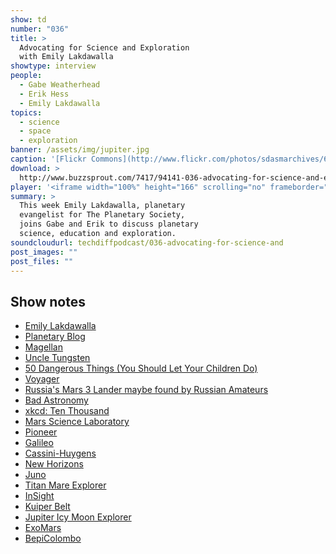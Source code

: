 ```yaml
---
show: td
number: "036"
title: >
  Advocating for Science and Exploration
  with Emily Lakdawalla
showtype: interview
people:
  - Gabe Weatherhead
  - Erik Hess
  - Emily Lakdawalla
topics:
  - science
  - space
  - exploration
banner: /assets/img/jupiter.jpg
caption: '[Flickr Commons](http://www.flickr.com/photos/sdasmarchives/6996861298/)'
download: >
  http://www.buzzsprout.com/7417/94141-036-advocating-for-science-and-exploration-with-emily-lakdawalla.mp3
player: '<iframe width="100%" height="166" scrolling="no" frameborder="no" src="https://w.soundcloud.com/player/?url=https%3A//api.soundcloud.com/tracks/125806814%3Fsecret_token%3Ds-dfaSQ&amp;color=ff6600&amp;auto_play=false&amp;show_artwork=true"></iframe>'
summary: >
  This week Emily Lakdawalla, planetary
  evangelist for The Planetary Society,
  joins Gabe and Erik to discuss planetary
  science, education and exploration.
soundcloudurl: techdiffpodcast/036-advocating-for-science-and
post_images: ""
post_files: ""
---
```


## Show notes

* [Emily Lakdawalla](http://www.planetary.org/about/staff/emily-lakdawalla.html)
* [Planetary Blog](http://www.planetary.org/blogs/)
* [Magellan](http://en.wikipedia.org/wiki/Magellan_(spacecraft))
* [Uncle Tungsten](http://www.amazon.com/Uncle-Tungsten-Memories-Chemical-Boyhood/dp/0375704043/ref=sr_1_1?s=books&ie=UTF8&qid=1369508687&sr=1-1&keywords=uncle+tungsten)
* [50 Dangerous Things (You Should Let Your Children Do)](http://www.amazon.com/Dangerous-Things-Should-Your-Children/dp/B0064X7C8A/ref=sr_1_1?s=books&ie=UTF8&qid=1369508805&sr=1-1&keywords=50+dangerous+things+you+should+let+your+children+do)
* [Voyager](http://en.wikipedia.org/wiki/Voyager_program)
* [Russia's Mars 3 Lander maybe found by Russian Amateurs](http://www.planetary.org/blogs/guest-blogs/2013/0412-how-we-searched-for-mars-3.html)
* [Bad Astronomy](http://www.slate.com/blogs/bad_astronomy.html)
* [xkcd: Ten Thousand](http://xkcd.com/1053/)
* [Mars Science Laboratory](http://en.wikipedia.org/wiki/Mars_Science_Laboratory)
* [Pioneer](http://en.wikipedia.org/wiki/Pioneer_program)
* [Galileo](http://en.wikipedia.org/wiki/Galileo_(spacecraft))
* [Cassini-Huygens](http://en.wikipedia.org/wiki/Cassini%E2%80%93Huygens)
* [New Horizons](http://en.wikipedia.org/wiki/New_Horizons)
* [Juno](http://en.wikipedia.org/wiki/Juno_(spacecraft))
* [Titan Mare Explorer](http://en.wikipedia.org/wiki/Titan_Mare_Explorer)
* [InSight](http://en.wikipedia.org/wiki/InSight)
* [Kuiper Belt](http://en.wikipedia.org/wiki/Kuiper_Belt) 
* [Jupiter Icy Moon Explorer](http://en.wikipedia.org/wiki/Jupiter_Icy_Moon_Explorer)
* [ExoMars](http://en.wikipedia.org/wiki/Exomars)
* [BepiColombo](http://en.wikipedia.org/wiki/BepiColombo)